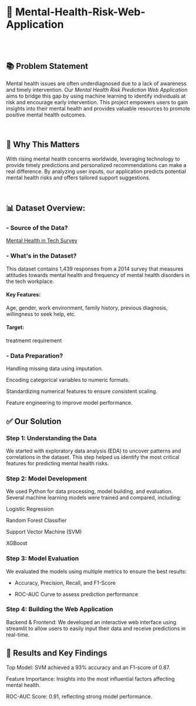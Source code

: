 # 🧠 Mental-Health-Risk-Web-Application 

                                            

<br><br>

## 📚 Problem Statement

Mental health issues are often underdiagnosed due to a lack of awareness and timely intervention. 
Our _Mental Health Risk Prediction Web Application_ aims to bridge this gap by using machine learning to identify individuals at risk and encourage early intervention. This project empowers users to gain insights into their mental health and provides valuable resources to promote positive mental health outcomes.

<br>



## 🎯 Why This Matters

With rising mental health concerns worldwide, leveraging technology to provide timely predictions and personalized recommendations can make a real difference. By analyzing user inputs, our application predicts potential mental health risks and offers tailored support suggestions.

<br>

## 📊 Dataset Overview:


### - Source of the Data?
[Mental Health in Tech Survey](https://www.kaggle.com/datasets/osmi/mental-health-in-tech-survey)


### - What's in the Dataset?
This dataset contains 1,439 responses from a 2014 survey that measures attitudes towards mental health and frequency of mental health disorders in the tech workplace. 


#### Key Features:
Age, gender, work environment, family history, previous diagnosis, willingness to seek help, etc. 

#### Target: 
treatmemt requirement




### - Data Preparation?

Handling missing data using imputation.

Encoding categorical variables to numeric formats.

Standardizing numerical features to ensure consistent scaling.

Feature engineering to improve model performance.




## ✅ Our Solution


### Step 1: Understanding the Data

We started with exploratory data analysis (EDA) to uncover patterns and correlations in the dataset. This step helped us identify the most critical features for predicting mental health risks.


### Step 2: Model Development

We used Python for data processing, model building, and evaluation. 
Several machine learning models were trained and compared, including:

Logistic Regression

Random Forest Classifier

Support Vector Machine (SVM)

XGBoost



### Step 3: Model Evaluation

We evaluated the models using multiple metrics to ensure the best results:

- Accuracy, Precision, Recall, and F1-Score

- ROC-AUC Curve to assess prediction performance
  

### Step 4: Building the Web Application

Backend & Frontend: We developed an interactive web interface using streamlit to allow users to easily input their data and receive predictions in real-time.




## 📌 Results and Key Findings


Top Model: SVM achieved a 93% accuracy and an F1-score of 0.87.

Feature Importance: Insights into the most influential factors affecting mental health.

ROC-AUC Score: 0.91, reflecting strong model performance.
